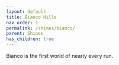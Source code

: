 ```yaml
---
layout: default
title: Bianco Hills
nav_order: 1
permalink: /shines/bianco/
parent: Shines
has_children: true
---
```

Bianco is the first world of nearly every run.